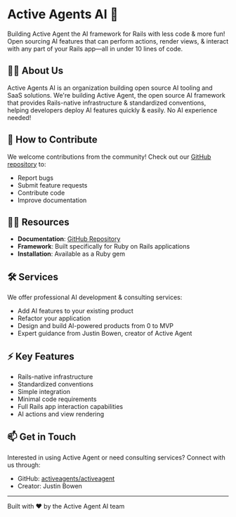 # Active Agents AI 🤖

Building Active Agent the AI framework for Rails with less code & more fun! Open sourcing AI features that can perform actions, render views, & interact with any part of your Rails app—all in under 10 lines of code.

## 🙋‍♀️ About Us

Active Agents AI is an organization building open source AI tooling and SaaS solutions. We're building Active Agent, the open source AI framework that provides Rails-native infrastructure & standardized conventions, helping developers deploy AI features quickly & easily. No AI experience needed!

## 🌈 How to Contribute

We welcome contributions from the community! Check out our [GitHub repository](https://github.com/activeagents/activeagent) to:
- Report bugs
- Submit feature requests
- Contribute code
- Improve documentation

## 👩‍💻 Resources

- **Documentation**: [GitHub Repository](https://github.com/activeagents/activeagent)
- **Framework**: Built specifically for Ruby on Rails applications
- **Installation**: Available as a Ruby gem

## 🛠️ Services

We offer professional AI development & consulting services:
- Add AI features to your existing product
- Refactor your application
- Design and build AI-powered products from 0 to MVP
- Expert guidance from Justin Bowen, creator of Active Agent

## ⚡ Key Features

- Rails-native infrastructure
- Standardized conventions
- Simple integration
- Minimal code requirements
- Full Rails app interaction capabilities
- AI actions and view rendering

## 📫 Get in Touch

Interested in using Active Agent or need consulting services? Connect with us through:
- GitHub: [activeagents/activeagent](https://github.com/activeagents/activeagent)
- Creator: Justin Bowen

---

Built with ❤️ by the Active Agent AI team
